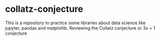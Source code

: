 # collatz-conjecture
This is a repository to practice some libraries about data science like jupyter, pandas and matplotlib. Reviewing the Collatz conjecture or 3x + 1 conjecture 
